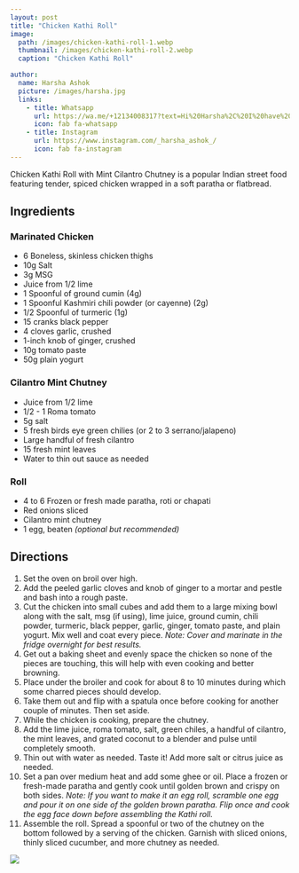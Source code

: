```yaml
---
layout: post
title: "Chicken Kathi Roll"
image:
  path: /images/chicken-kathi-roll-1.webp
  thumbnail: /images/chicken-kathi-roll-2.webp
  caption: "Chicken Kathi Roll"

author:
  name: Harsha Ashok
  picture: /images/harsha.jpg
  links:
    - title: Whatsapp
      url: https://wa.me/+12134008317?text=Hi%20Harsha%2C%20I%20have%20a%20quick%20question%20about%20your%20Chicken%20Kathi%20Roll%20recipe
      icon: fab fa-whatsapp
    - title: Instagram
      url: https://www.instagram.com/_harsha_ashok_/
      icon: fab fa-instagram
---
```


Chicken Kathi Roll with Mint Cilantro Chutney is a popular Indian street food featuring tender, spiced chicken wrapped in a soft paratha or flatbread.

## Ingredients

### Marinated Chicken

- 6 Boneless, skinless chicken thighs
- 10g Salt
- 3g MSG
- Juice from 1/2 lime
- 1 Spoonful of ground cumin (4g)
- 1 Spoonful Kashmiri chili powder (or cayenne) (2g)
- 1/2 Spoonful of turmeric (1g)
- 15 cranks black pepper
- 4 cloves garlic, crushed
- 1-inch knob of ginger, crushed
- 10g tomato paste
- 50g plain yogurt

### Cilantro Mint Chutney

- Juice from 1/2 lime
- 1/2 - 1 Roma tomato
- 5g salt
- 5 fresh birds eye green chilies (or 2 to 3 serrano/jalapeno)
- Large handful of fresh cilantro
- 15 fresh mint leaves
- Water to thin out sauce as needed

### Roll

- 4 to 6 Frozen or fresh made paratha, roti or chapati
- Red onions sliced
- Cilantro mint chutney
- 1 egg, beaten _(optional but recommended)_

## Directions

1. Set the oven on broil over high.
2. Add the peeled garlic cloves and knob of ginger to a mortar and pestle and bash into a rough paste.
3. Cut the chicken into small cubes and add them to a large mixing bowl along with the salt, msg (if using), lime juice, ground cumin, chili powder, turmeric, black pepper, garlic, ginger, tomato paste, and plain yogurt. Mix well and coat every piece. _Note: Cover and marinate in the fridge overnight for best results._
4. Get out a baking sheet and evenly space the chicken so none of the pieces are touching, this will help with even cooking and better browning.
5. Place under the broiler and cook for about 8 to 10 minutes during which some charred pieces should develop.
6. Take them out and flip with a spatula once before cooking for another couple of minutes. Then set aside.
7. While the chicken is cooking, prepare the chutney.
8. Add the lime juice, roma tomato, salt, green chiles, a handful of cilantro, the mint leaves, and grated coconut to a blender and pulse until completely smooth.
9. Thin out with water as needed. Taste it! Add more salt or citrus juice as needed.
10. Set a pan over medium heat and add some ghee or oil. Place a frozen or fresh-made paratha and gently cook until golden brown and crispy on both sides. _Note: If you want to make it an egg roll, scramble one egg and pour it on one side of the golden brown paratha. Flip once and cook the egg face down before assembling the Kathi roll._
11. Assemble the roll. Spread a spoonful or two of the chutney on the bottom followed by a serving of the chicken. Garnish with sliced onions, thinly sliced cucumber, and more chutney as needed.

<img src="/rosies-recipes/images/chicken-kathi-roll-2.webp">
